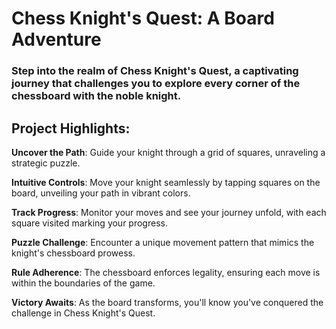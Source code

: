 # Chess Knight's Quest: A Board Adventure
### Step into the realm of Chess Knight's Quest, a captivating journey that challenges you to explore every corner of the chessboard with the noble knight.

## Project Highlights:
**Uncover the Path**: Guide your knight through a grid of squares, unraveling a strategic puzzle.

**Intuitive Controls**: Move your knight seamlessly by tapping squares on the board, unveiling your path in vibrant colors.

**Track Progress**: Monitor your moves and see your journey unfold, with each square visited marking your progress.

**Puzzle Challenge**: Encounter a unique movement pattern that mimics the knight's chessboard prowess.

**Rule Adherence**: The chessboard enforces legality, ensuring each move is within the boundaries of the game.

**Victory Awaits**: As the board transforms, you'll know you've conquered the challenge in Chess Knight's Quest.
